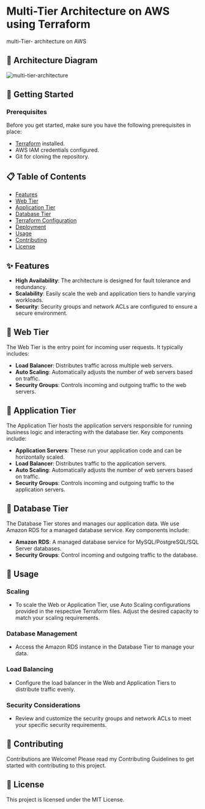 # Multi-Tier Architecture on AWS using Terraform

multi-Tier- architecture on AWS



## 📌 Architecture Diagram
![multi-tier-architecture](https://github.com/mathesh-me/multi-tier-architecture-using-terraform/assets/144098846/14aeb752-ba87-4f51-87d5-bcf3000ee455)


## 🚦 Getting Started

### Prerequisites

Before you get started, make sure you have the following prerequisites in place:

- [Terraform](https://www.terraform.io/) installed.
- AWS IAM credentials configured.
- Git for cloning the repository.

## 📋 Table of Contents

- [Features](#-features)
- [Web Tier](#-web-tier)
- [Application Tier](#-application-tier)
- [Database Tier](#-database-tier)
- [Terraform Configuration](#-terraform-configuration)
- [Deployment](#-deployment)
- [Usage](#-usage)
- [Contributing](#-contributing)
- [License](#-license)

## ✨ Features

- **High Availability**: The architecture is designed for fault tolerance and redundancy.
- **Scalability**: Easily scale the web and application tiers to handle varying workloads.
- **Security**: Security groups and network ACLs are configured to ensure a secure environment.

## 🌟 Web Tier

The Web Tier is the entry point for incoming user requests. It typically includes:

- **Load Balancer**: Distributes traffic across multiple web servers.
- **Auto Scaling**: Automatically adjusts the number of web servers based on traffic.
- **Security Groups**: Controls incoming and outgoing traffic to the web servers.



## 🚀 Application Tier

The Application Tier hosts the application servers responsible for running business logic and interacting with the database tier. Key components include:

- **Application Servers**: These run your application code and can be horizontally scaled.
- **Load Balancer**: Distributes traffic to the application servers.
- **Auto Scaling**: Automatically adjusts the number of web servers based on traffic.
- **Security Groups**: Controls incoming and outgoing traffic to the application servers.



## 💽 Database Tier

The Database Tier stores and manages our application data. We use Amazon RDS for a managed database service. Key components include:

- **Amazon RDS**: A managed database service for MySQL/PostgreSQL/SQL Server databases.
- **Security Groups**: Control incoming and outgoing traffic to the database.




## 💼 Usage

### Scaling
- To scale the Web or Application Tier, use Auto Scaling configurations provided in the respective Terraform files. Adjust the desired capacity to match your scaling requirements.
### Database Management
- Access the Amazon RDS instance in the Database Tier to manage your data.
### Load Balancing
- Configure the load balancer in the Web and Application Tiers to distribute traffic evenly.
### Security Considerations
- Review and customize the security groups and network ACLs to meet your specific security requirements.

## 🤝 Contributing
Contributions are Welcome! Please read my Contributing Guidelines to get started with contributing to this project.

## 📄 License
This project is licensed under the MIT License.
